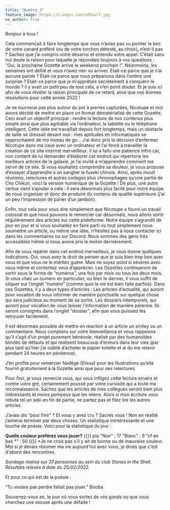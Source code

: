 ```yaml
---
title: "Numéro 3"
feature_image: https://i.imgur.com/uZbxul7.jpg
no_author: true
---
```


Bonjour à tous ! 

Cela commençait à faire longtemps que vous n’aviez pas vu pointer le bec de votre canard préféré (ou de votre torchon détesté, au choix), n’est-il pas ? 
Sachez que j’ai compris votre désarroi et entendu votre appel. C’était sans nul doute la raison pour laquelle je répondais toujours à vos questions : “Oui, la prochaine Gozette arrive le weekend prochain !”. Néanmoins, les semaines ont défilé et vous n’avez rien vu arriver. Etait-ce parce que je n’ai aucune parole ? Était-ce parce que nous préparions dans l’ombre une surprise ? Etait-ce parce que je m'apprêtais secrètement à conquérir le monde ? il y avait un petit peu de tout cela, à n’en point douter. Et je suis ici afin de vous révéler la raison principale de ce retard, ainsi que nos bonnes résolutions pour cette année 2022 ! 

Je ne tournerai pas plus autour du pot à pierres capturées, Nicotupe et moi avons décidé de mettre en place un format dématérialisé de cette Gozette. Ceci avait un objectif principal : rendre la lecture de nos contenus plus simple ainsi que plus agréable via l’ordinateur, la tablette ou le téléphone intelligent. 
Cette idée me travaillait depuis fort longtemps, mais un obstacle de taille se dressait devant moi : mes aptitudes en informatiques se rapprochaient de mo niveau de go… 
J’ai donc pris la décision d’enfermer Nicotupe dans ma cave avec un ordinateur et l’ai forcé à travailler la création de ce site internet merveilleux. Il lui a fallu une patience infini car, non content de lui demander d’élaborer cet endroit qui répertorie les meilleurs articles de la galaxie, je l’ai invité à m’apprendre comment me servir de ce site. Si vous souhaitez comprendre sa douleur, je vous propose d’essayer d’apprendre à un sanglier le fuseki chinois. 
Ainsi, après moult réunions, relectures et autres codages plus chronophages qu’une partie de Cho Chikun, voici la version numérique de la Gozette ! De plus, une autre vertue vient s’ajouter à cela : il sera désormais plus facile pour notre équipe de nous organiser et donc de produire du contenu de qualité supérieure (j’ai un peu l’impression de parler d’un jambon).

Enfin, tout cela pour vous dire simplement que Nicotupe a fourni un travail colossal et que nous pouvons le remercier car désormais, nous allons sortir régulièrement des articles sur cette plateforme. Notre équipe s’agrandit de jour en jour et si vous souhaitez en faire parti ou tout simplement nous soumettre un article, ou même une idée, n’hésitez pas à nous contacter ici dans les commentaires ou sur Discord. Nous sommes des gens très accessibles même si nous avons pris le melon dernièrement. 

Afin de vous repérer dans cet endroit merveilleux, je vous donne quelques indications. Oui, vous avez le droit de penser que je suis bien trop bon avec vous et que vous ne le méritez guère. Mais ne soyez point si sévères avec vous même et contentez vous d’apprécier. 
Les Gozettes continueront de sortir sous la forme de “numéros”, une fois par mois ou tous les deux mois. Si vous chez un numéro en particulier, ou bien le dernier, il vous suffit de cliquer sur l’onglet “numéro” (comme quoi la vie est bien faite parfois). Dans ces Gozettes, il y a deux types d’articles : 
Les articles d’actualité, qui auront pour vocation de vous informer de manière ponctuelle sur quelque chose qui sera judicieux au moment de sa sortie. 
Les dossiers intemporels, qui auront pour vocation de vous laisser l’information de manière pérenne. Ils seront consignés dans l’onglet “dossier”, afin que vous puissiez les retrouver facilement. 

Il est désormais possible de mettre en réaction à un article un smiley ou un commentaire. Nous comptons sur votre bienveillance et vous rappelons qu’il s’agit d’un projet purement bénévole, réalisé par des humanoïdes blindés de défauts et qui réalisent beaucoup d’erreurs dans leur vies (par plus tard qu’hier j’ai oublié d’acheter le papier toilette et ai du me retenir pendant 24 heures en pénitence).

J’en profite pour remercier Nadège (Elissa) pour les illustrations qu’elle fournit gratuitement à la Gozette ainsi que pour ses relectures. 

Pour finir, je vous remercie vous, qui vous infligez cette lecture envers et contre votre gré, certainement poussé par votre curiosité qui a toute ma reconnaissance. Sachez que les articles de mes collègues seront bien plus intéressants et moins pompeux que les miens. Alors si mon écriture vous rebute tel un seki en fin de partie, ne partez pas et filez lire les autres articles. 

J’avais dis “pour finir” ? Et vous y avez cru ? Sacrés vous ! Non en réalité j’aimerai terminer par deux choses. Un statistique inintéressante et une touche de poésie. 
Voici pour la statistique du jour :

**Quelle couleur préférez vous jouer?**
{{<mermaid>}}
pie
  "Noir" : 17
  "Blanc" : 9
  "cf en bas *" : 50
{{</mermaid>}}
*Je ne crois pas s'il y ait de bonne ou de mauvaise couleur. Moi si je devais résumer ma vie aujourd'hui avec vous, je dirais que c'est d'abord des rencontres.

*Sondage réalisé sur 37 personnes au sein du club Stones in the Shell. Résultats relevés à date du 25/02/2022.*

Et pour ce qui est de la poésie : 

“Tu voulais pas perdre fallait pas jouer.” Booba

Souvenez-vous en, le jour où vous sortez de vos gonds ou que vous cherchez une excuse après une défaite !
